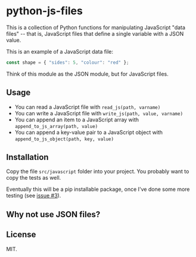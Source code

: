 # python-js-files

This is a collection of Python functions for manipulating JavaScript "data files" -- that is, JavaScript files that define a single variable with a JSON value.

This is an example of a JavaScript data file:

```javascript
const shape = { "sides": 5, "colour": "red" };
```

Think of this module as the JSON module, but for JavaScript files.

## Usage

*   You can read a JavaScript file with `read_js(path, varname)`
*   You can write a JavaScript file with `write_js(path, value, varname)`
*   You can append an item to a JavaScript array with `append_to_js_array(path, value)`
*   You can append a key-value pair to a JavaScript object with `append_to_js_object(path, key, value)`

## Installation

Copy the file `src/javascript` folder into your project.
You probably want to copy the tests as well.

Eventually this will be a pip installable package, once I've done some more testing (see [issue #3](https://github.com/alexwlchan/python-js-files/issues/3)).

## Why not use JSON files?

## License

MIT.
